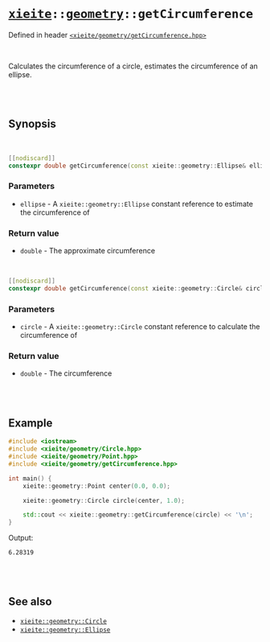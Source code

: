 # [`xieite`](../../README.md)`::`[`geometry`](../../docs/geometry.md)`::getCircumference`
Defined in header [`<xieite/geometry/getCircumference.hpp>`](../../include/xieite/geometry/getCircumference.hpp)

<br/>

Calculates the circumference of a circle, estimates the circumference of an ellipse.

<br/><br/>

## Synopsis

<br/>

```cpp
[[nodiscard]]
constexpr double getCircumference(const xieite::geometry::Ellipse& ellipse) noexcept;
```
### Parameters
- `ellipse` - A `xieite::geometry::Ellipse` constant reference to estimate the circumference of
### Return value
- `double` - The approximate circumference

<br/>

```cpp
[[nodiscard]]
constexpr double getCircumference(const xieite::geometry::Circle& circle) noexcept;
```
### Parameters
- `circle` - A `xieite::geometry::Circle` constant reference to calculate the circumference of
### Return value
- `double` - The circumference

<br/><br/>

## Example
```cpp
#include <iostream>
#include <xieite/geometry/Circle.hpp>
#include <xieite/geometry/Point.hpp>
#include <xieite/geometry/getCircumference.hpp>

int main() {
	xieite::geometry::Point center(0.0, 0.0);

	xieite::geometry::Circle circle(center, 1.0);

	std::cout << xieite::geometry::getCircumference(circle) << '\n';
}
```
Output:
```
6.28319
```

<br/><br/>

## See also
- [`xieite::geometry::Circle`](../../docs/geometry/Circle.md)
- [`xieite::geometry::Ellipse`](../../docs/geometry/Ellipse.md)
